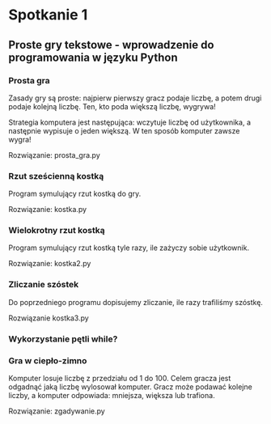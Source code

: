 # Spotkanie 1

## Proste gry tekstowe - wprowadzenie do programowania w języku Python

### Prosta gra
Zasady gry są proste: najpierw pierwszy gracz podaje liczbę, a potem drugi podaje kolejną liczbę.
Ten, kto poda większą liczbę, wygrywa!

Strategia komputera jest następująca: wczytuje liczbę od użytkownika, a następnie wypisuje o jeden większą.
W ten sposób komputer zawsze wygra!

Rozwiązanie: prosta_gra.py

### Rzut sześcienną kostką
Program symulujący rzut kostką do gry.

Rozwiązanie: kostka.py

### Wielokrotny rzut kostką
Program symulujący rzut kostką tyle razy, ile zażyczy sobie użytkownik.

Rozwiązanie: kostka2.py

### Zliczanie szóstek
Do poprzedniego programu dopisujemy zliczanie, ile razy trafiliśmy szóstkę.

Rozwiązanie kostka3.py

### Wykorzystanie pętli while?

### Gra w ciepło-zimno
Komputer losuje liczbę z przedziału od 1 do 100.
Celem gracza jest odgadnąć jaką liczbę wylosował komputer.
Gracz może podawać kolejne liczby, a komputer odpowiada: mniejsza, większa lub trafiona.

Rozwiązanie: zgadywanie.py